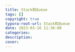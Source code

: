 ```yaml
---
title: Stack和Queue
tags: []
copyright: true
typora-root-url: Stack和Queue
date: 2023-03-16 11:36:08
categories:
description:
cover:
---
```

